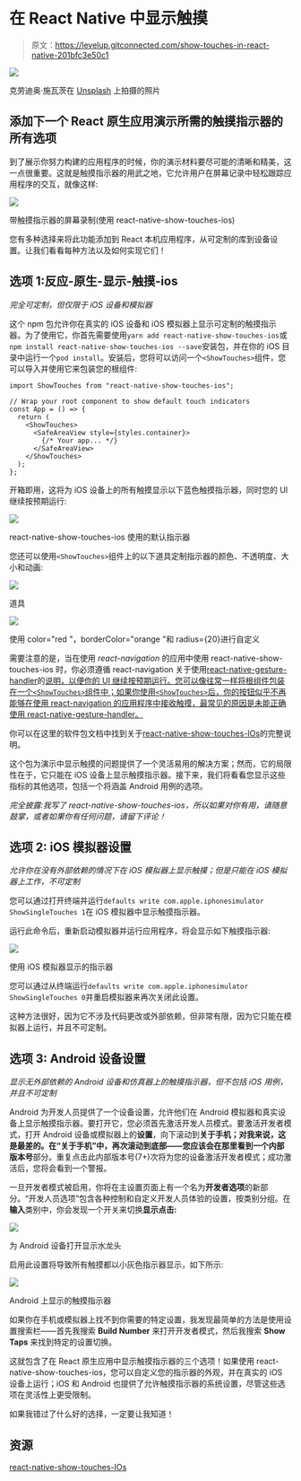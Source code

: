 # 在 React Native 中显示触摸

> 原文：<https://levelup.gitconnected.com/show-touches-in-react-native-201bfc3e50c1>

![](img/e5c058f9509f8203d4afb2f97ccb42f3.png)

克劳迪奥·施瓦茨在 [Unsplash](https://unsplash.com?utm_source=medium&utm_medium=referral) 上拍摄的照片

## 添加下一个 React 原生应用演示所需的触摸指示器的所有选项

到了展示你努力构建的应用程序的时候，你的演示材料要尽可能的清晰和精美，这一点很重要。这就是触摸指示器的用武之地，它允许用户在屏幕记录中轻松跟踪应用程序的交互，就像这样:

![](img/d53390193806cb2bfa47e8135bd2e189.png)

带触摸指示器的屏幕录制(使用 react-native-show-touches-ios)

您有多种选择来将此功能添加到 React 本机应用程序，从可定制的库到设备设置。让我们看看每种方法以及如何实现它们！

## 选项 1:反应-原生-显示-触摸-ios

*完全可定制，但仅限于 iOS 设备和模拟器*

这个 npm 包允许你在真实的 iOS 设备和 iOS 模拟器上显示可定制的触摸指示器。为了使用它，你首先需要使用`yarn add react-native-show-touches-ios`或`npm install react-native-show-touches-ios --save`安装包，并在你的 iOS 目录中运行一个`pod install`。安装后，您将可以访问一个`<ShowTouches>`组件，您可以导入并使用它来包装您的根组件:

```
import ShowTouches from "react-native-show-touches-ios";

// Wrap your root component to show default touch indicators
const App = () => {
  return (
    <ShowTouches>
      <SafeAreaView style={styles.container}>
        {/* Your app... */}
      </SafeAreaView>
    </ShowTouches>
  );
};
```

开箱即用，这将为 iOS 设备上的所有触摸显示以下蓝色触摸指示器，同时您的 UI 继续按预期运行:

![](img/a998369488eef7b45e8c247a3cefe18e.png)

react-native-show-touches-ios 使用的默认指示器

您还可以使用`<ShowTouches>`组件上的以下道具定制指示器的颜色、不透明度、大小和动画:

![](img/176f000576d4cdf7972cd8ddfc2560c7.png)

<showtouches>道具</showtouches>

![](img/587e7c67eb3bf2e34cd0d6d8f3c4a875.png)

使用 color="red "，borderColor="orange "和 radius={20}进行自定义

需要注意的是，当在使用 *react-navigation* 的应用中使用 react-native-show-touches-ios 时，你必须遵循 react-navigation 关于使用[react-native-gesture-handler](https://docs.swmansion.com/react-native-gesture-handler/docs/)的[说明，以便你的 UI 继续按预期运行。您可以像往常一样将根组件包装在一个`<ShowTouches>`组件中；如果你使用`<ShowTouches>`后，你的按钮似乎不再能够在使用 react-navigation 的应用程序中接收触摸，最常见的原因是未能正确使用 react-native-gesture-handler。](https://reactnavigation.org/docs/getting-started/)

你可以在这里的软件包文档中找到关于[react-native-show-touches-IOs](https://github.com/michael-kiley-verified/react-native-show-touches-ios)的完整说明。

这个包为演示中显示触摸的问题提供了一个灵活易用的解决方案；然而，它的局限性在于，它只能在 iOS 设备上显示触摸指示器。接下来，我们将看看您显示这些指标的其他选项，包括一个将涵盖 Android 用例的选项。

*完全披露:我写了 react-native-show-touches-ios，所以如果对你有用，请随意鼓掌，或者如果你有任何问题，请留下评论！*

## 选项 2: iOS 模拟器设置

*允许你在没有外部依赖的情况下在 iOS 模拟器上显示触摸；但是只能在 iOS 模拟器上工作，不可定制*

您可以通过打开终端并运行`defaults write com.apple.iphonesimulator ShowSingleTouches 1`在 iOS 模拟器中显示触摸指示器。

运行此命令后，重新启动模拟器并运行应用程序，将会显示如下触摸指示器:

![](img/4aa0c6edb61534a5f3c4cd4469fa1a12.png)

使用 iOS 模拟器显示的指示器

您可以通过从终端运行`defaults write com.apple.iphonesimulator ShowSingleTouches 0`并重启模拟器来再次关闭此设置。

这种方法很好，因为它不涉及代码更改或外部依赖，但非常有限，因为它只能在模拟器上运行，并且不可定制。

## 选项 3: Android 设备设置

*显示无外部依赖的 Android 设备和仿真器上的触摸指示器，但不包括 iOS 用例，并且不可定制*

Android 为开发人员提供了一个设备设置，允许他们在 Android 模拟器和真实设备上显示触摸指示器。要打开它，您必须首先激活开发人员模式。要激活开发者模式，打开 Android 设备或模拟器上的**设置**，向下滚动到**关于手机；对我来说，这是最差的。**在“关于手机”中，再次滚动到底部——您应该会在那里看到一个**内部版本号**部分。重复点击此内部版本号(7+)次将为您的设备激活开发者模式；成功激活后，您将会看到一个警报。

一旦开发者模式被启用，你将在主设置页面上有一个名为**开发者选项**的新部分。“开发人员选项”包含各种控制和自定义开发人员体验的设置，按类别分组。在**输入**类别中，你会发现一个开关来切换**显示点击:**

![](img/f46b6d98430de8bd1f828ecfde649e28.png)

为 Android 设备打开显示水龙头

启用此设置将导致所有触摸都以小灰色指示器显示，如下所示:

![](img/0352f8cbe21ff1ff08c8cf135ba3b2eb.png)

Android 上显示的触摸指示器

如果你在手机或模拟器上找不到你需要的特定设置，我发现最简单的方法是使用设置搜索栏——首先我搜索 **Build Number** 来打开开发者模式，然后我搜索 **Show Taps** 来找到特定的设置切换。

这就包含了在 React 原生应用中显示触摸指示器的三个选项！如果使用 react-native-show-touches-ios，您可以自定义您的指示器的外观，并在真实的 iOS 设备上运行；iOS 和 Android 也提供了允许触摸指示器的系统设置，尽管这些选项在灵活性上更受限制。

如果我错过了什么好的选择，一定要让我知道！

## 资源

[react-native-show-touches-IOs](https://github.com/michael-kiley-verified/react-native-show-touches-ios)